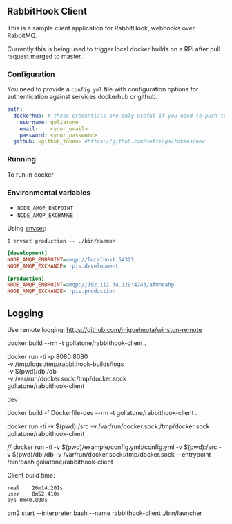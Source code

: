 ## RabbitHook Client 
This is a sample client application for RabbitHook, webhooks over RabbitMQ.

Currently this is being used to trigger local docker builds on a RPi after pull request merged to master.

### Configuration
You need to provide a `config.yml` file with configuration options for authentication against services dockerhub or github.

```yaml 
auth:
  dockerhub: # these credentials are only useful if you need to push to the dockerhub
    username: goliatone
    email:    <your_email>
    password: <your_password>
  github: <github_token> #https://github.com/settings/tokens/new
```

### Running 
To run in docker
### Environmental variables

* `NODE_AMQP_ENDPOINT`
* `NODE_AMQP_EXCHANGE`

Using [envset][envset]:

```
$ envset production -- ./bin/daemon
```

```ini
[development]
NODE_AMQP_ENDPOINT=amqp://localhost:54321
NODE_AMQP_EXCHANGE= rpis.development

[production]
NODE_AMQP_ENDPOINT=amqp://192.112.34.129:4243/afmnoabp
NODE_AMQP_EXCHANGE= rpis.production
```


## Logging 
Use remote logging:
https://github.com/miguelmota/winston-remote

[envset]: https://github.com/goliatone/envset


docker build --rm -t goliatone/rabbithook-client .

docker run -ti -p 8080:8080 \
-v /tmp/logs:/tmp/rabbithook-builds/logs \
-v $(pwd)/db:/db \
-v /var/run/docker.sock:/tmp/docker.sock \
goliatone/rabbithook-client


dev 

docker build -f Dockerfile-dev --rm -t goliatone/rabbithook-client .

docker run -ti -v $(pwd):/src -v /var/run/docker.sock:/tmp/docker.sock goliatone/rabbithook-client

//
docker run -ti -v $(pwd)/example/config.yml:/config.yml -v $(pwd):/src -v $(pwd)/db:/db -v /var/run/docker.sock:/tmp/docker.sock --entrypoint /bin/bash goliatone/rabbithook-client


Client build time:
```
real    26m14.201s
user    0m52.410s
sys 0m40.800s
```



pm2 start --interpreter bash --name rabbithook-client ./bin/launcher
